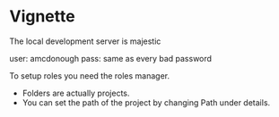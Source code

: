 # Vignette

The local development server is majestic

  user: amcdonough
  pass: same as every bad password

To setup roles you need the roles manager.


  * Folders are actually projects.
  * You can set the path of the project by changing Path under details.